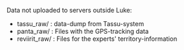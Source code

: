 
Data not uploaded to servers outside Luke:

- tassu_raw/ : data-dump from Tassu-system
- panta_raw/ : Files with the GPS-tracking data
- reviirit_raw/ : Files for the  experts' territory-information


